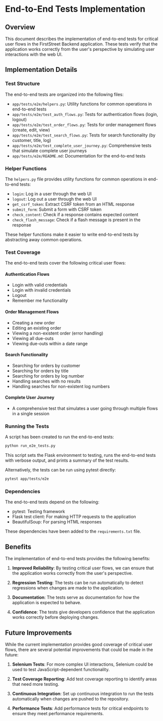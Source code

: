 # End-to-End Tests Implementation

## Overview

This document describes the implementation of end-to-end tests for critical user flows in the FirstStreet Backend application. These tests verify that the application works correctly from the user's perspective by simulating user interactions with the web UI.

## Implementation Details

### Test Structure

The end-to-end tests are organized into the following files:

- `app/tests/e2e/helpers.py`: Utility functions for common operations in end-to-end tests
- `app/tests/e2e/test_auth_flows.py`: Tests for authentication flows (login, logout)
- `app/tests/e2e/test_order_flows.py`: Tests for order management flows (create, edit, view)
- `app/tests/e2e/test_search_flows.py`: Tests for search functionality (by customer, title, log)
- `app/tests/e2e/test_complete_user_journey.py`: Comprehensive tests that simulate complete user journeys
- `app/tests/e2e/README.md`: Documentation for the end-to-end tests

### Helper Functions

The `helpers.py` file provides utility functions for common operations in end-to-end tests:

- `login`: Log in a user through the web UI
- `logout`: Log out a user through the web UI
- `get_csrf_token`: Extract CSRF token from an HTML response
- `submit_form`: Submit a form with CSRF token
- `check_content`: Check if a response contains expected content
- `check_flash_message`: Check if a flash message is present in the response

These helper functions make it easier to write end-to-end tests by abstracting away common operations.

### Test Coverage

The end-to-end tests cover the following critical user flows:

#### Authentication Flows
- Login with valid credentials
- Login with invalid credentials
- Logout
- Remember me functionality

#### Order Management Flows
- Creating a new order
- Editing an existing order
- Viewing a non-existent order (error handling)
- Viewing all due-outs
- Viewing due-outs within a date range

#### Search Functionality
- Searching for orders by customer
- Searching for orders by title
- Searching for orders by log number
- Handling searches with no results
- Handling searches for non-existent log numbers

#### Complete User Journey
- A comprehensive test that simulates a user going through multiple flows in a single session

### Running the Tests

A script has been created to run the end-to-end tests:

```bash
python run_e2e_tests.py
```

This script sets the Flask environment to testing, runs the end-to-end tests with verbose output, and prints a summary of the test results.

Alternatively, the tests can be run using pytest directly:

```bash
pytest app/tests/e2e
```

### Dependencies

The end-to-end tests depend on the following:

- pytest: Testing framework
- Flask test client: For making HTTP requests to the application
- BeautifulSoup: For parsing HTML responses

These dependencies have been added to the `requirements.txt` file.

## Benefits

The implementation of end-to-end tests provides the following benefits:

1. **Improved Reliability**: By testing critical user flows, we can ensure that the application works correctly from the user's perspective.

2. **Regression Testing**: The tests can be run automatically to detect regressions when changes are made to the application.

3. **Documentation**: The tests serve as documentation for how the application is expected to behave.

4. **Confidence**: The tests give developers confidence that the application works correctly before deploying changes.

## Future Improvements

While the current implementation provides good coverage of critical user flows, there are several potential improvements that could be made in the future:

1. **Selenium Tests**: For more complex UI interactions, Selenium could be used to test JavaScript-dependent functionality.

2. **Test Coverage Reporting**: Add test coverage reporting to identify areas that need more testing.

3. **Continuous Integration**: Set up continuous integration to run the tests automatically when changes are pushed to the repository.

4. **Performance Tests**: Add performance tests for critical endpoints to ensure they meet performance requirements.